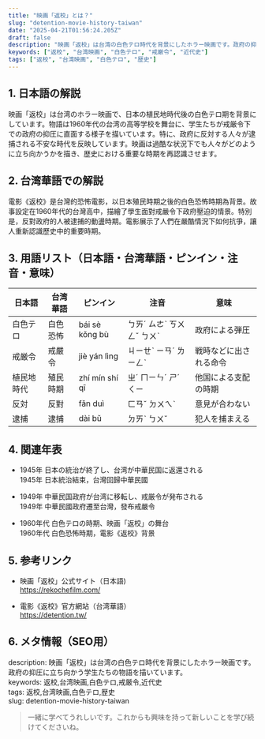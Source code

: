 ```yaml
---
title: "映画「返校」とは？"
slug: "detention-movie-history-taiwan"
date: "2025-04-21T01:56:24.205Z"
draft: false
description: "映画「返校」は台湾の白色テロ時代を背景にしたホラー映画です。政府の抑圧に立ち向かう学生たちの物語を描いています。"
keywords: ["返校", "台湾映画", "白色テロ", "戒厳令", "近代史"]
tags: ["返校", "台湾映画", "白色テロ", "歴史"]
---
```


## 1. 日本語の解説  
映画「返校」は台湾のホラー映画で、日本の植民地時代後の白色テロ期を背景にしています。物語は1960年代の台湾の高等学校を舞台に、学生たちが戒厳令下での政府の抑圧に直面する様子を描いています。特に、政府に反対する人々が逮捕される不安な時代を反映しています。映画は過酷な状況下でも人々がどのように立ち向かうかを描き、歴史における重要な時期を再認識させます。

## 2. 台湾華語での解説  
電影《返校》是台灣的恐怖電影，以日本殖民時期之後的白色恐怖時期為背景。故事設定在1960年代的台灣高中，描繪了學生面對戒嚴令下政府壓迫的情景。特別是，反對政府的人被逮捕的動盪時期。電影展示了人們在嚴酷情況下如何抗爭，讓人重新認識歷史中的重要時期。

## 3. 用語リスト（日本語・台湾華語・ピンイン・注音・意味）  
| 日本語    | 台湾華語  | ピンイン       | 注音  | 意味          |
|-----------|-----------|----------------|-------|---------------|
| 白色テロ  | 白色恐怖  | bái sè kǒng bù | ㄅㄞˊ ㄙㄜˋ ㄎㄨㄥˇ ㄅㄨˋ | 政府による弾圧 |
| 戒厳令    | 戒嚴令    | jiè yán lìng  | ㄐㄧㄝˋ ㄧㄢˊ ㄌㄧㄥˋ   | 戦時などに出される命令 |
| 植民地時代| 殖民時期  | zhí mín shí qī | ㄓˊ ㄇㄧㄣˊ ㄕˊ ㄑㄧ    | 他国による支配の時期 |
| 反対      | 反對      | fǎn duì        | ㄈㄢˇ ㄉㄨㄟˋ        | 意見が合わない |
| 逮捕      | 逮捕      | dài bǔ         | ㄉㄞˋ ㄅㄨˇ          | 犯人を捕まえる |

## 4. 関連年表  
- 1945年 日本の統治が終了し、台湾が中華民国に返還される  
  1945年 日本統治結束，台灣回歸中華民國  

- 1949年 中華民国政府が台湾に移転し、戒厳令が発布される  
  1949年 中華民國政府遷至台灣，發布戒嚴令  

- 1960年代 白色テロの時期、映画「返校」の舞台  
  1960年代 白色恐怖時期，電影《返校》背景  

## 5. 参考リンク  
- 映画「返校」公式サイト（日本語)  
  https://rekochefilm.com/

- 電影《返校》官方網站（台湾華語）  
  https://detention.tw/

## 6. メタ情報（SEO用）  
description: 映画「返校」は台湾の白色テロ時代を背景にしたホラー映画です。政府の抑圧に立ち向かう学生たちの物語を描いています。  
keywords: 返校,台湾映画,白色テロ,戒厳令,近代史  
tags: 返校,台湾映画,白色テロ,歴史  
slug: detention-movie-history-taiwan  

> 一緒に学べてうれしいです。これからも興味を持って新しいことを学び続けてくださいね。